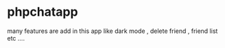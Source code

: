 # phpchatapp
many features are add in this app like dark mode , delete friend , friend list etc ....

